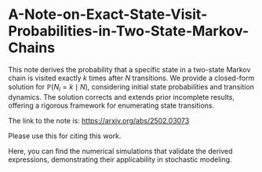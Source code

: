 # A-Note-on-Exact-State-Visit-Probabilities-in-Two-State-Markov-Chains

This note derives the probability that a specific state in a two-state Markov chain is visited exactly $k$ times after $N$ transitions. We provide a closed-form solution for $\mathbb{P}(N_l = k \mid N)$, considering initial state probabilities and transition dynamics. The solution corrects and extends prior incomplete results, offering a rigorous framework for enumerating state transitions.

The link to the note is: https://arxiv.org/abs/2502.03073

Please use this for citing this work.


Here, you can find the numerical simulations that validate the derived expressions, demonstrating their applicability in stochastic modeling.
